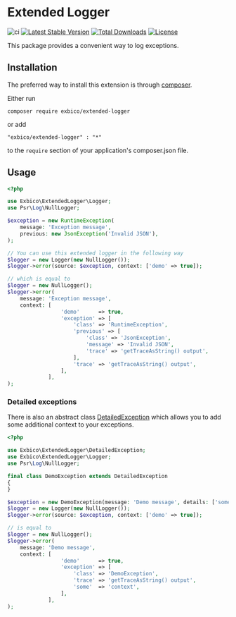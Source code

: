 # Extended Logger

![ci](https://github.com/exbico/extended-logger/actions/workflows/ci.yml/badge.svg)
[![Latest Stable Version](https://poser.pugx.org/exbico/extended-logger/v/stable)](https://packagist.org/packages/exbico/extended-logger)
[![Total Downloads](https://poser.pugx.org/exbico/extended-logger/downloads)](https://packagist.org/packages/exbico/extended-logger)
[![License](https://poser.pugx.org/exbico/extended-logger/license)](https://packagist.org/packages/exbico/extended-logger)

This package provides a convenient way to log exceptions.

## Installation
The preferred way to install this extension is through [composer](http://getcomposer.org/download/).

Either run

```
composer require exbico/extended-logger
```

or add

```
"exbico/extended-logger" : "*"
```

to the `require` section of your application's composer.json file.

## Usage

```php
<?php

use Exbico\ExtendedLogger\Logger;
use Psr\Log\NullLogger;

$exception = new RuntimeException(
    message: 'Exception message',
    previous: new JsonException('Invalid JSON'),
);

// You can use this extended logger in the following way
$logger = new Logger(new NullLogger());
$logger->error(source: $exception, context: ['demo' => true]);

// which is equal to
$logger = new NullLogger();
$logger->error(
    message: 'Exception message',
    context: [
                 'demo'      => true,
                 'exception' => [
                     'class' => 'RuntimeException',
                     'previous' => [
                         'class' => 'JsonException',
                         'message' => 'Invalid JSON',
                         'trace' => 'getTraceAsString() output',
                     ],
                     'trace' => 'getTraceAsString() output',
                 ],
             ],
);
```

### Detailed exceptions

There is also an abstract class [DetailedException](src/DetailedException.php) which allows you to add some additional context to your exceptions.

```php
<?php

use Exbico\ExtendedLogger\DetailedException;
use Exbico\ExtendedLogger\Logger;
use Psr\Log\NullLogger;

final class DemoException extends DetailedException
{
}

$exception = new DemoException(message: 'Demo message', details: ['some' => 'context']);
$logger = new Logger(new NullLogger());
$logger->error(source: $exception, context: ['demo' => true]);

// is equal to
$logger = new NullLogger();
$logger->error(
    message: 'Demo message',
    context: [
                 'demo'      => true,
                 'exception' => [
                     'class' => 'DemoException',
                     'trace' => 'getTraceAsString() output',
                     'some'  => 'context',
                 ],
             ],
);
```